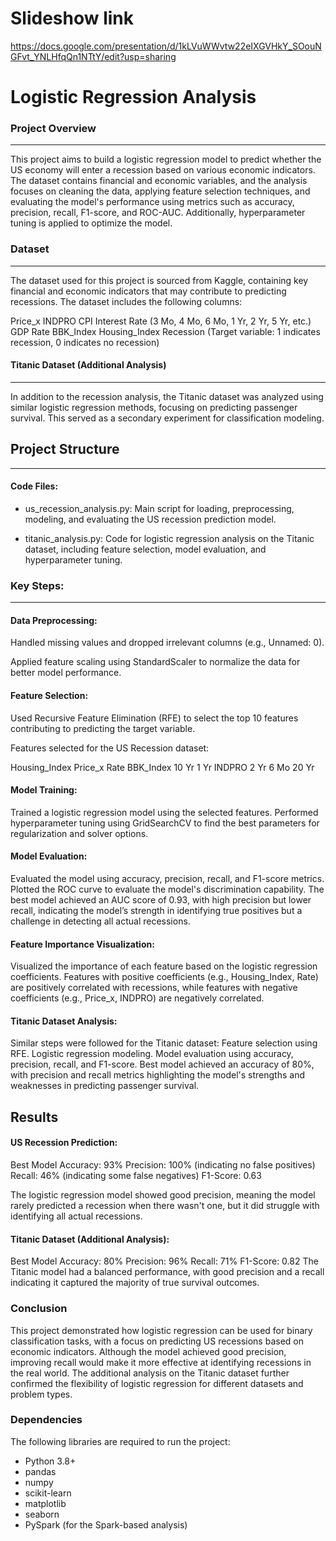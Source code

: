 # Slideshow link

https://docs.google.com/presentation/d/1kLVuWWvtw22eIXGVHkY_SOouNGFvt_YNLHfqQn1NTtY/edit?usp=sharing

# Logistic Regression Analysis

### Project Overview
----

This project aims to build a logistic regression model to predict whether the US economy will enter a recession based on various economic indicators. The dataset contains financial and economic variables, and the analysis focuses on cleaning the data, applying feature selection techniques, and evaluating the model's performance using metrics such as accuracy, precision, recall, F1-score, and ROC-AUC. Additionally, hyperparameter tuning is applied to optimize the model.

### Dataset
----
The dataset used for this project is sourced from Kaggle, containing key financial and economic indicators that may contribute to predicting recessions. The dataset includes the following columns:

Price_x
INDPRO
CPI
Interest Rate (3 Mo, 4 Mo, 6 Mo, 1 Yr, 2 Yr, 5 Yr, etc.)
GDP
Rate
BBK_Index
Housing_Index
Recession (Target variable: 1 indicates recession, 0 indicates no recession)

#### Titanic Dataset (Additional Analysis)
----
In addition to the recession analysis, the Titanic dataset was analyzed using similar logistic regression methods, focusing on predicting passenger survival. This served as a secondary experiment for classification modeling.

## Project Structure
----
#### Code Files:

- us_recession_analysis.py: Main script for loading, preprocessing, modeling, and evaluating the US recession prediction model.

- titanic_analysis.py: Code for logistic regression analysis on the Titanic dataset, including feature selection, model evaluation, and hyperparameter tuning.

### Key Steps:
----

#### Data Preprocessing:

Handled missing values and dropped irrelevant columns (e.g., Unnamed: 0).

Applied feature scaling using StandardScaler to normalize the data for better model performance.

#### Feature Selection:

Used Recursive Feature Elimination (RFE) to select the top 10 features contributing to predicting the target variable.

Features selected for the US Recession dataset:

Housing_Index
Price_x
Rate
BBK_Index
10 Yr
1 Yr
INDPRO
2 Yr
6 Mo
20 Yr

#### Model Training:

Trained a logistic regression model using the selected features.
Performed hyperparameter tuning using GridSearchCV to find the best parameters for regularization and solver options.

#### Model Evaluation:

Evaluated the model using accuracy, precision, recall, and F1-score metrics.
Plotted the ROC curve to evaluate the model's discrimination capability.
The best model achieved an AUC score of 0.93, with high precision but lower recall, indicating the model’s strength in identifying true positives but a challenge in detecting all actual recessions.

#### Feature Importance Visualization:

Visualized the importance of each feature based on the logistic regression coefficients. Features with positive coefficients (e.g., Housing_Index, Rate) are positively correlated with recessions, while features with negative coefficients (e.g., Price_x, INDPRO) are negatively correlated.

#### Titanic Dataset Analysis:

Similar steps were followed for the Titanic dataset:
Feature selection using RFE.
Logistic regression modeling.
Model evaluation using accuracy, precision, recall, and F1-score.
Best model achieved an accuracy of 80%, with precision and recall metrics highlighting the model's strengths and weaknesses in predicting passenger survival.

## Results

#### US Recession Prediction:

Best Model Accuracy: 93%
Precision: 100% (indicating no false positives)
Recall: 46% (indicating some false negatives)
F1-Score: 0.63

The logistic regression model showed good precision, meaning the model rarely predicted a recession when there wasn't one, but it did struggle with identifying all actual recessions.

#### Titanic Dataset (Additional Analysis):

Best Model Accuracy: 80%
Precision: 96%
Recall: 71%
F1-Score: 0.82
The Titanic model had a balanced performance, with good precision and a recall indicating it captured the majority of true survival outcomes.


### Conclusion

This project demonstrated how logistic regression can be used for binary classification tasks, with a focus on predicting US recessions based on economic indicators. Although the model achieved good precision, improving recall would make it more effective at identifying recessions in the real world. The additional analysis on the Titanic dataset further confirmed the flexibility of logistic regression for different datasets and problem types.

### Dependencies

The following libraries are required to run the project:

- Python 3.8+
- pandas
- numpy
- scikit-learn
- matplotlib
- seaborn
- PySpark (for the Spark-based analysis)









